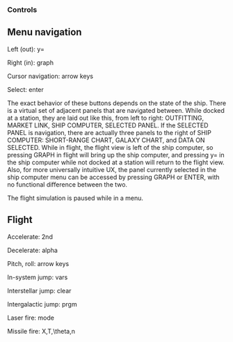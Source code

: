### Controls

## Menu navigation

Left (out): y=

Right (in): graph

Cursor navigation: arrow keys

Select: enter

The exact behavior of these buttons depends on the state of the ship. There is a virtual set of adjacent panels that are navigated between. While docked at a station, they are laid out like this, from left to right: OUTFITTING, MARKET LINK, SHIP COMPUTER, SELECTED PANEL. If the SELECTED PANEL is navigation, there are actually three panels to the right of SHIP COMPUTER: SHORT-RANGE CHART, GALAXY CHART, and DATA ON SELECTED. While in flight, the flight view is left of the ship computer, so pressing GRAPH in flight will bring up the ship computer, and pressing y= in the ship computer while not docked at a station will return to the flight view. Also, for more universally intuitive UX, the panel currently selected in the ship computer menu can be accessed by pressing GRAPH or ENTER, with no functional difference between the two.

The flight simulation is paused while in a menu.

## Flight

Accelerate: 2nd

Decelerate: alpha

Pitch, roll: arrow keys

In-system jump: vars

Interstellar jump: clear

Intergalactic jump: prgm

Laser fire: mode

Missile fire: X,T,\theta,n
